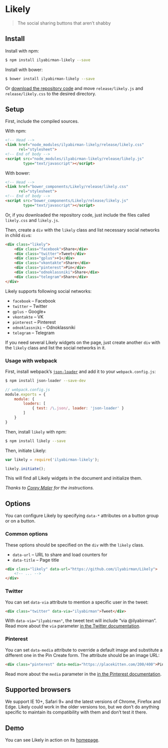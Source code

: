 # Likely

> The social sharing buttons that aren’t shabby

## Install

Install with npm:

```sh
$ npm install ilyabirman-likely --save
```

Install with bower:

```sh
$ bower install ilyabirman-likely --save
```

Or [download the repository code](https://github.com/ilyabirman/Likely/archive/master.zip) and move `release/likely.js` and 
`release/likely.css` to the desired directory.

## Setup

First, include the compiled sources.

With npm:

```html
<!-- Head -->
<link href="node_modules/ilyabirman-likely/release/likely.css" 
      rel="stylesheet">
<!-- End of body -->
<script src="node_modules/ilyabirman-likely/release/likely.js" 
        type="text/javascript"></script>
```

With bower:

```html
<!-- Head -->
<link href="bower_components/Likely/release/likely.css" 
      rel="stylesheet">
<!-- End of body -->
<script src="bower_components/Likely/release/likely.js" 
        type="text/javascript"></script>
```

Or, if you downloaded the repository code, just include the files called `likely.css` and `likely.js`.

Then, create a `div` with the `likely` class and list necessary social networks in child `div`s:

```html
<div class="likely">
    <div class="facebook">Share</div>
    <div class="twitter">Tweet</div>
    <div class="gplus">+1</div>
    <div class="vkontakte">Share</div>
    <div class="pinterest">Pin</div>
    <div class="odnoklassniki">Share</div>
    <div class="telegram">Share</div>
</div>
```

Likely supports following social networks:

* `facebook` – Facebook
* `twitter` – Twitter
* `gplus` - Google+
* `vkontakte` – VK
* `pinterest` – Pinterest
* `odnoklassniki` – Odnoklassniki
* `telegram` – Telegram

If you need several Likely widgets on the page, just create another `div` with the `likely` class and list the social networks in it.

### Usage with webpack

First, install webpack’s [`json-loader`](https://github.com/webpack/json-loader) and add it to your `webpack.config.js`:

```sh
$ npm install json-loader --save-dev
```

```js
// webpack.config.js
module.exports = {
    module: {
        loaders: [
            { test: /\.json/, loader: 'json-loader' }
        ]
    }
}
```

Then, install `likely` with npm:

```sh
$ npm install likely --save
```

Then, initiate Likely:

```js
var likely = require('ilyabirman-likely');

likely.initiate();
```

This will find all Likely widgets in the document and initialize them.

_Thanks to [Corey Maler](https://github.com/Corey-Maler) for the instructions._

## Options

You can configure Likely by specifying `data-*` attributes on a button group or on a button.

### Common options

These options should be specified on the `div` with the `likely` class.

* `data-url` – URL to share and load counters for
* `data-title` – Page title

```html
<div class="likely" data-url="https://github.com/ilyabirman/Likely">
    <!-- ... -->
</div>
```

### Twitter

You can set `data-via` attribute to mention a specific user in the tweet:

```html
<div class="twitter" data-via="ilyabirman">Tweet</div>
```

With `data-via="ilyabirman"`, the tweet text will include “via @ilyabirman”. Read more about the `via` parameter [in the Twitter documentation](https://dev.twitter.com/web/tweet-button#component-via). 

### Pinterest

You can set `data-media` attribute to override a default image and substitute a different one in the Pin Create form.
The attribute should be an image URL:

```html
<div class="pinterest" data-media="https://placekitten.com/200/400">Pin</div>
```

Read more about the `media` parameter in the [in the Pinterest documentation](https://developers.pinterest.com/docs/widgets/pin-it/#source-settings).

## Supported browsers

We support IE 10+, Safari 9+ and the latest versions of Chrome, Firefox and Edge. Likely could work in the older versions too, but we don’t do anything specific to maintain its compatibility with them and don’t test it there. 

## Demo

You can see Likely in action on its [homepage](http://ilyabirman.net/projects/likely/).
